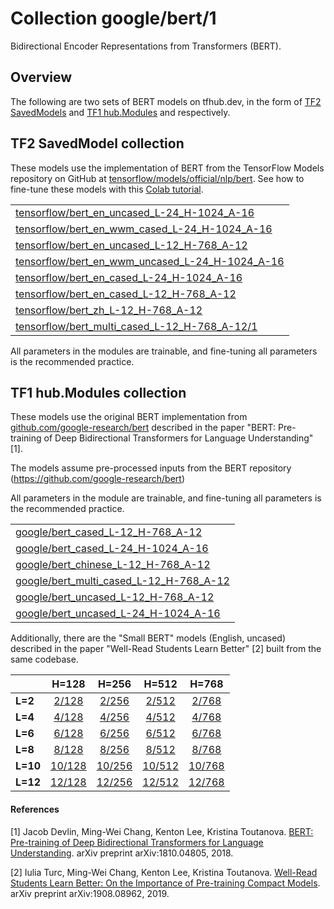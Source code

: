 # Collection google/bert/1

Bidirectional Encoder Representations from Transformers (BERT).

<!-- dataset: Wikipedia and BooksCorpus -->
<!-- module-type: text-embedding -->
<!-- network-architecture: Transformer -->
<!-- language: en -->

## Overview

The following are two sets of BERT models on tfhub.dev, in the form of
[TF2 SavedModels](https://www.tensorflow.org/hub/tf2_saved_model) and
[TF1 hub.Modules](https://www.tensorflow.org/hub/tf1_hub_module) and
respectively.

## TF2 SavedModel collection

These models use the implementation of BERT from the TensorFlow Models
repository on GitHub at
[tensorflow/models/official/nlp/bert](https://github.com/tensorflow/models/tree/master/official/nlp/bert).
See how to fine-tune these models with this
[Colab tutorial](https://colab.research.google.com/github/tensorflow/models/blob/master/official/colab/fine_tuning_bert.ipynb).

|            |
|------------|
| [tensorflow/bert_en_uncased_L-24_H-1024_A-16](https://tfhub.dev/tensorflow/bert_en_uncased_L-24_H-1024_A-16) |
| [tensorflow/bert_en_wwm_cased_L-24_H-1024_A-16](https://tfhub.dev/tensorflow/bert_en_wwm_cased_L-24_H-1024_A-16) |
| [tensorflow/bert_en_uncased_L-12_H-768_A-12](https://tfhub.dev/tensorflow/bert_en_uncased_L-12_H-768_A-12) |
| [tensorflow/bert_en_wwm_uncased_L-24_H-1024_A-16](https://tfhub.dev/tensorflow/bert_en_wwm_uncased_L-24_H-1024_A-16) |
| [tensorflow/bert_en_cased_L-24_H-1024_A-16](https://tfhub.dev/tensorflow/bert_en_cased_L-24_H-1024_A-16) |
| [tensorflow/bert_en_cased_L-12_H-768_A-12](https://tfhub.dev/tensorflow/bert_en_cased_L-12_H-768_A-12) |
| [tensorflow/bert_zh_L-12_H-768_A-12](https://tfhub.dev/tensorflow/bert_zh_L-12_H-768_A-12) |
| [tensorflow/bert_multi_cased_L-12_H-768_A-12/1](https://tfhub.dev/tensorflow/bert_multi_cased_L-12_H-768_A-12) |

All parameters in the modules are trainable, and fine-tuning all parameters is
the recommended practice.

## TF1 hub.Modules collection

These models use the original BERT implementation from
[github.com/google-research/bert](https://github.com/google-research/bert)
described in the paper "BERT: Pre-training of Deep Bidirectional Transformers
for Language Understanding" [1].

The models assume pre-processed inputs from the BERT repository
(https://github.com/google-research/bert)

All parameters in the module are trainable, and fine-tuning all parameters is
the recommended practice.

|            |
|------------|
| [google/bert_cased_L-12_H-768_A-12](https://tfhub.dev/google/bert_cased_L-12_H-768_A-12) |
| [google/bert_cased_L-24_H-1024_A-16](https://tfhub.dev/google/bert_cased_L-24_H-1024_A-16) |
| [google/bert_chinese_L-12_H-768_A-12](https://tfhub.dev/google/bert_chinese_L-12_H-768_A-12) |
| [google/bert_multi_cased_L-12_H-768_A-12](https://tfhub.dev/google/bert_multi_cased_L-12_H-768_A-12) |
| [google/bert_uncased_L-12_H-768_A-12](https://tfhub.dev/google/bert_uncased_L-12_H-768_A-12) |
| [google/bert_uncased_L-24_H-1024_A-16](https://tfhub.dev/google/bert_uncased_L-24_H-1024_A-16) |

Additionally, there are the "Small BERT" models (English, uncased) described in
the paper "Well-Read Students Learn Better" [2] built from the same codebase.

|   |H=128|H=256|H=512|H=768|
|---|:---:|:---:|:---:|:---:|
| **L=2**  | [2/128](https://tfhub.dev/google/small_bert/bert_uncased_L-2_H-128_A-2/1)  | [2/256](https://tfhub.dev/google/small_bert/bert_uncased_L-2_H-256_A-4/1)  | [2/512](https://tfhub.dev/google/small_bert/bert_uncased_L-2_H-512_A-8/1)   | [2/768](https://tfhub.dev/google/small_bert/bert_uncased_L-2_H-768_A-12/1)   |
| **L=4**  | [4/128](https://tfhub.dev/google/small_bert/bert_uncased_L-4_H-128_A-2/1)  | [4/256](https://tfhub.dev/google/small_bert/bert_uncased_L-4_H-256_A-4/1)  | [4/512](https://tfhub.dev/google/small_bert/bert_uncased_L-4_H-512_A-8/1)   | [4/768](https://tfhub.dev/google/small_bert/bert_uncased_L-4_H-768_A-12/1)   |
| **L=6**  | [6/128](https://tfhub.dev/google/small_bert/bert_uncased_L-6_H-128_A-2/1)  | [6/256](https://tfhub.dev/google/small_bert/bert_uncased_L-6_H-256_A-4/1)  | [6/512](https://tfhub.dev/google/small_bert/bert_uncased_L-6_H-512_A-8/1)   | [6/768](https://tfhub.dev/google/small_bert/bert_uncased_L-6_H-768_A-12/1)   |
| **L=8**  | [8/128](https://tfhub.dev/google/small_bert/bert_uncased_L-8_H-128_A-2/1)  | [8/256](https://tfhub.dev/google/small_bert/bert_uncased_L-8_H-256_A-4/1)  | [8/512](https://tfhub.dev/google/small_bert/bert_uncased_L-8_H-512_A-8/1)   | [8/768](https://tfhub.dev/google/small_bert/bert_uncased_L-8_H-768_A-12/1)   |
| **L=10** | [10/128](https://tfhub.dev/google/small_bert/bert_uncased_L-10_H-128_A-2/1)| [10/256](https://tfhub.dev/google/small_bert/bert_uncased_L-10_H-256_A-4/1)| [10/512](https://tfhub.dev/google/small_bert/bert_uncased_L-10_H-512_A-8/1) | [10/768](https://tfhub.dev/google/small_bert/bert_uncased_L-10_H-768_A-12/1) |
| **L=12** | [12/128](https://tfhub.dev/google/small_bert/bert_uncased_L-12_H-128_A-2/1)| [12/256](https://tfhub.dev/google/small_bert/bert_uncased_L-12_H-256_A-4/1)| [12/512](https://tfhub.dev/google/small_bert/bert_uncased_L-12_H-512_A-8/1) | [12/768](https://tfhub.dev/google/small_bert/bert_uncased_L-12_H-768_A-12/1) |

#### References

[1] Jacob Devlin, Ming-Wei Chang, Kenton Lee, Kristina Toutanova. [BERT:
Pre-training of Deep Bidirectional Transformers for Language
Understanding](https://arxiv.org/abs/1810.04805). arXiv preprint
arXiv:1810.04805, 2018.

[2] Iulia Turc, Ming-Wei Chang, Kenton Lee, Kristina Toutanova. [Well-Read
Students Learn Better: On the Importance of Pre-training Compact
Models](https://arxiv.org/abs/1908.08962). arXiv preprint arXiv:1908.08962,
2019.
